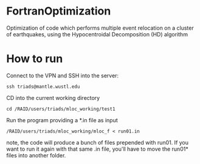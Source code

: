 # FortranOptimization
Optimization of code which performs multiple event relocation on a cluster of earthquakes, using the Hypocentroidal Decomposition (HD) algorithm


# How to run

Connect to the VPN and SSH into the server:


    ssh triads@mantle.wustl.edu

CD into the current working directory


    cd /RAID/users/triads/mloc_working/test1

Run the program providing a *.in file as input

    /RAID/users/triads/mloc_working/mloc_f < run01.in


note, the code will produce a bunch of files prepended with run01. If you want to run it again with that same .in file, you'll have to move the run01* files into another folder.
